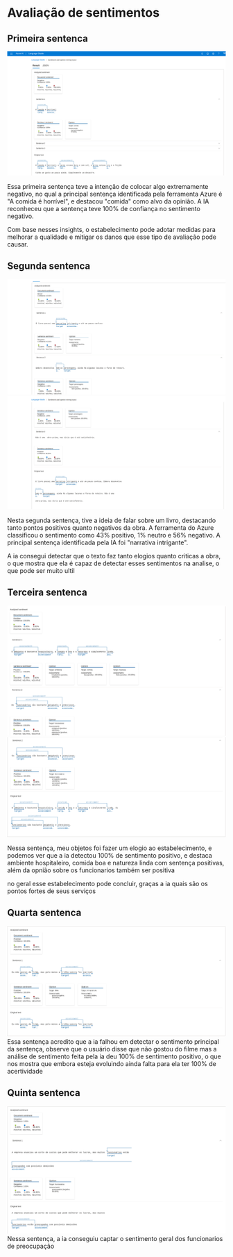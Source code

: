 # Avaliação de sentimentos

## Primeira sentenca
![](/img/primeira-sentenca.png)

Essa primeira sentença teve a intenção de colocar algo extremamente negativo, no qual a principal sentença identificada pela ferramenta Azure é "A comida é horrível", e destacou "comida" como alvo da opinião. A IA reconheceu que a sentença teve 100% de confiança no sentimento negativo.


Com base nesses insights, o estabelecimento pode adotar medidas para melhorar a qualidade e mitigar os danos que esse tipo de avaliação pode causar.

## Segunda sentenca
![](/img/segunda-sentenca-part1.png)
![](/img/segunda-sentenca-part2.png)

Nesta segunda sentença, tive a ideia de falar sobre um livro, destacando tanto pontos positivos quanto negativos da obra. A ferramenta do Azure classificou o sentimento como 43% positivo, 1% neutro e 56% negativo. A principal sentença identificada pela IA foi "narrativa intrigante".


A ia consegui detectar que o texto faz tanto elogios quanto criticas a obra, o que mostra que ela é capaz de detectar esses sentimentos na analise, o que pode ser muito ultil


## Terceira sentenca
![](/img/terceira-sentenca-part1.png)
![](/img/terceira-sentenca-part2.png)

Nessa sentença, meu objetos foi fazer um elogio ao estabelecimento, e podemos ver que a ia detectou 100% de sentimento positivo, e destaca ambiente hospitaleiro, comida boa e natureza linda com sentença positivas,
além da opnião sobre os funcionarios
também ser positiva

no geral esse estabelecimento pode concluir, graças a ia quais são os pontos fortes de seus serviços


## Quarta sentenca
![](/img/quarta-s.png)
Essa sentença acredito que a ia falhou em detectar o sentimento principal da sentença, observe que o usuário disse que não gostou do filme mas a análise de sentimento feita pela ia deu 100% de sentimento positivo, o que nos mostra que embora esteja evoluindo ainda falta para ela ter 100% de acertividade 

## Quinta sentenca
![](/img/quinta-sentenca.png)
Nessa sentença, a ia conseguiu captar o sentimento geral dos funcionarios de preocupação
